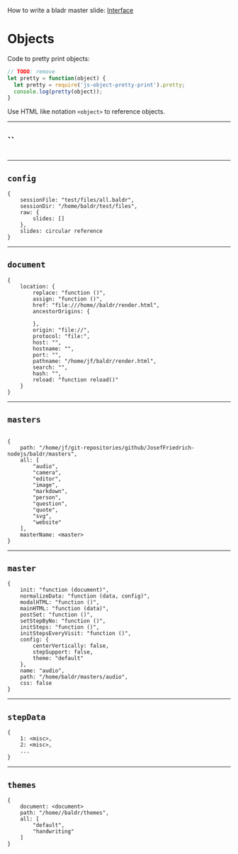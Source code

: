 How to write a bladr master slide: [Interface](module-baldr-master_INTERFACE.html)

# Objects

Code to pretty print objects:

```js
// TODO: remove
let pretty = function(object) {
  let pretty = require('js-object-pretty-print').pretty;
  console.log(pretty(object));
}
```

Use HTML like notation `<object>` to reference objects.

------------------------------------------------------------------------

## ``

```

```

------------------------------------------------------------------------

## `config`

```
{
    sessionFile: "test/files/all.baldr",
    sessionDir: "/home/baldr/test/files",
    raw: {
        slides: []
    },
    slides: circular reference
}
```

------------------------------------------------------------------------

## `document`

```
{
    location: {
        replace: "function ()",
        assign: "function ()",
        href: "file:///home//baldr/render.html",
        ancestorOrigins: {

        },
        origin: "file://",
        protocol: "file:",
        host: "",
        hostname: "",
        port: "",
        pathname: "/home/jf/baldr/render.html",
        search: "",
        hash: "",
        reload: "function reload()"
    }
}
```

------------------------------------------------------------------------

## `masters`

```

{
    path: "/home/jf/git-repositories/github/JosefFriedrich-nodejs/baldr/masters",
    all: [
        "audio",
        "camera",
        "editor",
        "image",
        "markdown",
        "person",
        "question",
        "quote",
        "svg",
        "website"
    ],
    masterName: <master>
}

```

------------------------------------------------------------------------

## `master`

```
{
    init: "function (document)",
    normalizeData: "function (data, config)",
    modalHTML: "function ()",
    mainHTML: "function (data)",
    postSet: "function ()",
    setStepByNo: "function ()",
    initSteps: "function ()",
    initStepsEveryVisit: "function ()",
    config: {
        centerVertically: false,
        stepSupport: false,
        theme: "default"
    },
    name: "audio",
    path: "/home/baldr/masters/audio",
    css: false
}
```

------------------------------------------------------------------------

## `stepData`

```
{
    1: <misc>,
    2: <misc>,
    ...
}
```

------------------------------------------------------------------------

## `themes`

```
{
    document: <document>
    path: "/home//baldr/themes",
    all: [
        "default",
        "handwriting"
    ]
}
```

